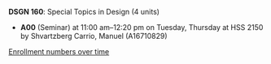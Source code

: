 **DSGN 160**: Special Topics in Design (4 units)

- **A00** (Seminar) at 11:00 am–12:20 pm on Tuesday, Thursday at HSS 2150 by Shvartzberg Carrio, Manuel (A16710829)

[Enrollment numbers over time](./DSGN160.tsv)
